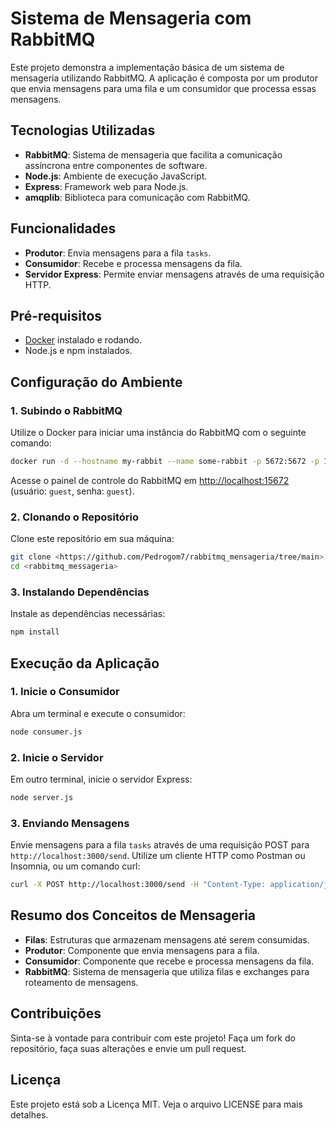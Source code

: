 # Sistema de Mensageria com RabbitMQ

Este projeto demonstra a implementação básica de um sistema de mensageria utilizando RabbitMQ. A aplicação é composta por um produtor que envia mensagens para uma fila e um consumidor que processa essas mensagens.

## Tecnologias Utilizadas

- **RabbitMQ**: Sistema de mensageria que facilita a comunicação assíncrona entre componentes de software.
- **Node.js**: Ambiente de execução JavaScript.
- **Express**: Framework web para Node.js.
- **amqplib**: Biblioteca para comunicação com RabbitMQ.

## Funcionalidades

- **Produtor**: Envia mensagens para a fila `tasks`.
- **Consumidor**: Recebe e processa mensagens da fila.
- **Servidor Express**: Permite enviar mensagens através de uma requisição HTTP.

## Pré-requisitos

- [Docker](https://www.docker.com/products/docker-desktop) instalado e rodando.
- Node.js e npm instalados.

## Configuração do Ambiente

### 1. Subindo o RabbitMQ

Utilize o Docker para iniciar uma instância do RabbitMQ com o seguinte comando:

```bash
docker run -d --hostname my-rabbit --name some-rabbit -p 5672:5672 -p 15672:15672 rabbitmq:3-management
```

Acesse o painel de controle do RabbitMQ em [http://localhost:15672](http://localhost:15672) (usuário: `guest`, senha: `guest`).

### 2. Clonando o Repositório

Clone este repositório em sua máquina:

```bash
git clone <https://github.com/Pedrogom7/rabbitmq_mensageria/tree/main>
cd <rabbitmq_messageria>
```

### 3. Instalando Dependências

Instale as dependências necessárias:

```bash
npm install
```

## Execução da Aplicação

### 1. Inicie o Consumidor

Abra um terminal e execute o consumidor:

```bash
node consumer.js
```

### 2. Inicie o Servidor

Em outro terminal, inicie o servidor Express:

```bash
node server.js
```

### 3. Enviando Mensagens

Envie mensagens para a fila `tasks` através de uma requisição POST para `http://localhost:3000/send`. Utilize um cliente HTTP como Postman ou Insomnia, ou um comando curl:

```bash
curl -X POST http://localhost:3000/send -H "Content-Type: application/json" -d '{"message": "Hello, World!"}'
```

## Resumo dos Conceitos de Mensageria

- **Filas**: Estruturas que armazenam mensagens até serem consumidas.
- **Produtor**: Componente que envia mensagens para a fila.
- **Consumidor**: Componente que recebe e processa mensagens da fila.
- **RabbitMQ**: Sistema de mensageria que utiliza filas e exchanges para roteamento de mensagens.

## Contribuições

Sinta-se à vontade para contribuir com este projeto! Faça um fork do repositório, faça suas alterações e envie um pull request.

## Licença

Este projeto está sob a Licença MIT. Veja o arquivo LICENSE para mais detalhes.

```